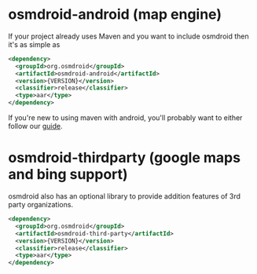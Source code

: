

# osmdroid-android (map engine)

If your project already uses Maven and you want to include osmdroid then it's as simple as

```xml
<dependency>
  <groupId>org.osmdroid</groupId>
  <artifactId>osmdroid-android</artifactId>
  <version>{VERSION}</version>
  <classifier>release</classifier>
  <type>aar</type>
</dependency>
```

If you're new to using maven with android, you'll probably want to either follow our [guide](https://github.com/osmdroid/osmdroid/wiki/How-to-build-OsmDroid-from-source).

# osmdroid-thirdparty (google maps and bing support)
osmdroid also has an optional library to provide addition features of 3rd party organizations.

```xml
<dependency>
  <groupId>org.osmdroid</groupId>
  <artifactId>osmdroid-third-party</artifactId>
  <version>{VERSION}</version>
  <classifier>release</classifier>
  <type>aar</type>
</dependency>
```